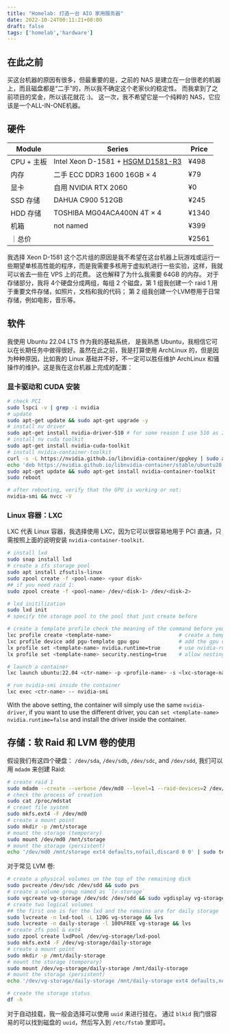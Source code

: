 ```yaml
---
title: "Homelab: 打造一台 AIO 家用服务器"
date: 2022-10-24T00:11:21+08:00
draft: false
tags: ['homelab','hardware']
---
```


## 在此之前

买这台机器的原因有很多，但最重要的是，之前的 NAS 是建立在一台很老的机器上，而且磁盘都是“二手”的，所以我不确定这个老家伙的稳定性。 而我拿到了之前项目的奖金，所以该花就花 :)。 这一次，我不希望它是一个纯粹的 NAS，它应该是一个ALL-IN-ONE机器。 

## 硬件

| Module | Series | Price |
| ------ | ------ | ----- | 
| CPU + 主板 | Intel Xeon D-1581 + [HSGM D1581-R3](https://www.huoshen99.com/) | ¥498 |
| 内存 | 二手 ECC DDR3 1600 16GB $\times$ 4 | ¥79 |
| 显卡 | 自用 NVIDIA RTX 2060 | ¥0 |
| SSD 存储 | DAHUA C900 512GB | ¥245 | 
| HDD 存储 | TOSHIBA MG04ACA400N 4T $\times$ 4 | ¥1340 |
| 机箱 | not named | ¥399 |
｜总价 | | ¥2561 

我选择 Xeon D-1581 这个芯片组的原因是我不希望在这台机器上玩游戏或运行一些期望单核高性能的程序，而是我需要多核用于虚拟机进行一些实验，这样，我就可以省去一些在 VPS 上的花费。 这也解释了为什么我需要 64GB 的内存。 对于存储部分，我将 4个硬盘分成两组，每组 2 个磁盘，第 1 组我创建一个 raid 1 用于重要文件存储，如照片，文档和我的代码； 第 2 组我创建一个LVM卷用于日常存储，例如电影，音乐等。

## 软件

我使用 Ubuntu 22.04 LTS 作为我的基础系统， 是我熟悉 Ubuntu，我相信它可以在长期任务中做得很好。虽然在此之前，我是打算使用 ArchLinux 的，但是因为种种原因，比如我的 Linux 基础并不好，不一定可以胜任维护 ArchLinux 和骚操作的维护。这是我在这台机器上完成的配置：

### 显卡驱动和 CUDA 安装

```bash
# check PCI 
sudo lspci -v | grep -i nvidia
# update 
sudo apt-get update && sudo apt-get upgrade -y
# install nv driver
sudo apt-get install nvidia-driver-510 # for some reason I use 510 as I found it is the most stable in my system
# install nv cuda toolkit
sudo apt-get install nvidia-cuda-toolkit
# install nvidia-container-toolkit
curl -s -L https://nvidia.github.io/libnvidia-container/gpgkey | sudo apt-key add -
echo 'deb https://nvidia.github.io/libnvidia-container/stable/ubuntu20.04/$(ARCH) /' | sudo tee /etc/apt/sources.list.d/nvidia-container-toolkit.list
sudo apt-get update && sudo apt-get install nvidia-container-toolkit
sudo reboot

# after rebooting, verify that the GPU is working or not:
nvidia-smi && nvcc -V
```

### Linux 容器：LXC

LXC 代表 Linux 容器，我选择使用 LXC，因为它可以很容易地用于 PCI 直通，只需按照上面的说明安装 `nvidia-container-toolkit`. 

```bash
# install lxd
sudo snap install lxd
# create a zfs storage pool
sudo apt install zfsutils-linux
sudo zpool create -f <pool-name> <your disk>
## if you need raid 1:
sudo zpool create -f <pool-name> /dev/<disk-1> /dev/<disk-2>

# lxd initilization
sudo lxd init
# specify the storage pool to the pool that just create before

# create a template profile check the meaning of the command before you use it
lxc profile create <template-name>                      # create a template 
lxc profile device add pgu-template gpu gpu             # add the gpu device      
lx profile set <template-name> nvidia.runtime=true      # use nvidia-runtime
lx profile set <template-name> security.nesting=true    # allow nesting runtime (running ctr inside)

# launch a container
lxc launch ubuntu:22.04 <ctr-name> -p <profile-name> -s <lxc-storage-name>

# run nvidia-smi inside the container
lxc exec <ctr-name> -- nvidia-smi
```
With the above setting, the container will simply use the same `nvidia-driver`, if you want to use the different driver, you can `set <template-name> nvidia.runtime=false` and install the driver inside the container.

## 存储：软 Raid 和 LVM 卷的使用

假设我们有这四个硬盘： `/dev/sda`, `/dev/sdb`, `/dev/sdc`, and `/dev/sdd`, 我们可以用 `mdadm` 来创建 Raid:

```bash
# create raid 1
sudo mdadm --create --verbose /dev/md0 --level=1 --raid-devices=2 /dev/sda /dev/sdb
# check the process of creation
sudo cat /proc/mdstat
# creaet file system
sudo mkfs.ext4 -F /dev/md0
# create a mount point
sudo mkdir -p /mnt/storage
# mount the storage (temporary)
sudo mount /dev/md0 /mnt/storage
# mount the storage (persistent)
echo '/dev/md0 /mnt/storage ext4 defaults,nofail,discard 0 0' | sudo tee -a /etc/fstab
```

对于常见 LVM 卷:

```bash
# create a physical volumes on the top of the remaining dick
sudo pvcreate /dev/sdc /dev/sdd && sudo pvs
# create a volume group named as `lv-storage`
sudo vgcreate vg-storage /dev/sdc /dev/sdd && sudo vgdisplay vg-storage
# create two logical volumes 
## the first one is for the lxd and the remains are for daily storage
sudo lvcreate -n lxd-tool -L 120G vg-storage && lvs
sudo lvcreate -n daily-storage -l 100%FREE vg-storage && lvs
# create zfs pool & ext4 
sudo zpool create lxdPool /dev/vg-storage/lxd-pool
sudo mkfs.ext4 -F /dev/vg-storage/daily-storage
# create a mount point
sudo mkdir -p /mnt/daily-storage
# mount the storage (temporary)
sudo mount /dev/vg-storage/daily-storage /mnt/daily-storage
# mount the storage (persistent)
echo '/dev/vg-storage/daily-storage /mnt/daily-storage ext4 defaults,nofail,discard 0 0' | sudo tee -a /etc/fstab

# create the storage status
df -h
```

对于自动挂载，我一般会选择可以使用 `uuid` 来进行挂在。 通过 `blkid` 我门很容易的可以找到磁盘的 `uuid`，然后写入到 `/etc/fstab` 里即可。